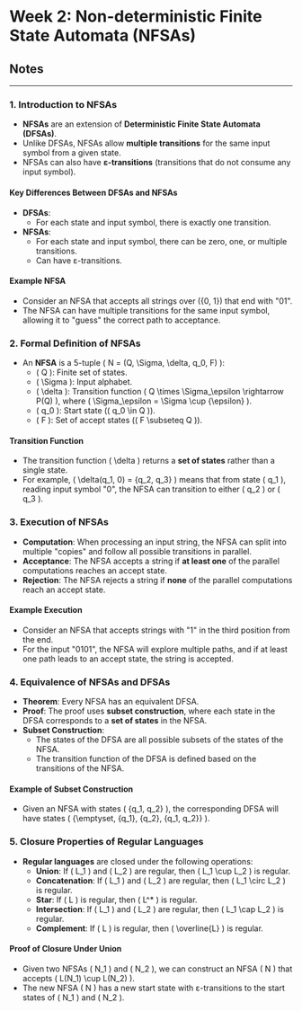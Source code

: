 # Week 2: Non-deterministic Finite State Automata (NFSAs)
## Notes
---

### 1. Introduction to NFSAs
- **NFSAs** are an extension of **Deterministic Finite State Automata (DFSAs)**.
- Unlike DFSAs, NFSAs allow **multiple transitions** for the same input symbol from a given state.
- NFSAs can also have **ε-transitions** (transitions that do not consume any input symbol).

#### Key Differences Between DFSAs and NFSAs
- **DFSAs**: 
  - For each state and input symbol, there is exactly one transition.
- **NFSAs**:
  - For each state and input symbol, there can be zero, one, or multiple transitions.
  - Can have ε-transitions.

#### Example NFSA
- Consider an NFSA that accepts all strings over \(\{0, 1\}\) that end with "01".
- The NFSA can have multiple transitions for the same input symbol, allowing it to "guess" the correct path to acceptance.

### 2. Formal Definition of NFSAs
- An **NFSA** is a 5-tuple \( N = (Q, \Sigma, \delta, q_0, F) \):
  - \( Q \): Finite set of states.
  - \( \Sigma \): Input alphabet.
  - \( \delta \): Transition function \( Q \times \Sigma_\epsilon \rightarrow P(Q) \), where \( \Sigma_\epsilon = \Sigma \cup \{\epsilon\} \).
  - \( q_0 \): Start state (\( q_0 \in Q \)).
  - \( F \): Set of accept states (\( F \subseteq Q \)).

#### Transition Function
- The transition function \( \delta \) returns a **set of states** rather than a single state.
- For example, \( \delta(q_1, 0) = \{q_2, q_3\} \) means that from state \( q_1 \), reading input symbol "0", the NFSA can transition to either \( q_2 \) or \( q_3 \).

### 3. Execution of NFSAs
- **Computation**: When processing an input string, the NFSA can split into multiple "copies" and follow all possible transitions in parallel.
- **Acceptance**: The NFSA accepts a string if **at least one** of the parallel computations reaches an accept state.
- **Rejection**: The NFSA rejects a string if **none** of the parallel computations reach an accept state.

#### Example Execution
- Consider an NFSA that accepts strings with "1" in the third position from the end.
- For the input "0101", the NFSA will explore multiple paths, and if at least one path leads to an accept state, the string is accepted.

### 4. Equivalence of NFSAs and DFSAs
- **Theorem**: Every NFSA has an equivalent DFSA.
- **Proof**: The proof uses **subset construction**, where each state in the DFSA corresponds to a **set of states** in the NFSA.
- **Subset Construction**:
  - The states of the DFSA are all possible subsets of the states of the NFSA.
  - The transition function of the DFSA is defined based on the transitions of the NFSA.

#### Example of Subset Construction
- Given an NFSA with states \( \{q_1, q_2\} \), the corresponding DFSA will have states \( \{\emptyset, \{q_1\}, \{q_2\}, \{q_1, q_2\}\} \).

### 5. Closure Properties of Regular Languages
- **Regular languages** are closed under the following operations:
  - **Union**: If \( L_1 \) and \( L_2 \) are regular, then \( L_1 \cup L_2 \) is regular.
  - **Concatenation**: If \( L_1 \) and \( L_2 \) are regular, then \( L_1 \circ L_2 \) is regular.
  - **Star**: If \( L \) is regular, then \( L^* \) is regular.
  - **Intersection**: If \( L_1 \) and \( L_2 \) are regular, then \( L_1 \cap L_2 \) is regular.
  - **Complement**: If \( L \) is regular, then \( \overline{L} \) is regular.

#### Proof of Closure Under Union
- Given two NFSAs \( N_1 \) and \( N_2 \), we can construct an NFSA \( N \) that accepts \( L(N_1) \cup L(N_2) \).
- The new NFSA \( N \) has a new start state with ε-transitions to the start states of \( N_1 \) and \( N_2 \).
